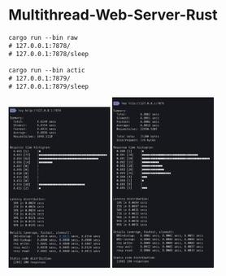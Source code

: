 # Multithread-Web-Server-Rust

```shell
cargo run --bin raw
# 127.0.0.1:7878/
# 127.0.0.1:7878/sleep

cargo run --bin actic
# 127.0.0.1:7879/
# 127.0.0.1:7879/sleep
```

<img src="./images/raw.png" width="200"/>
<img src="./images/actix.png" width="200"/>
